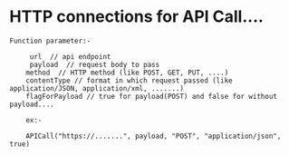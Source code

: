 # HTTP connections for API Call....

	Function parameter:- 
		
		 url  // api endpoint
		 payload  // request body to pass
		method  // HTTP method (like POST, GET, PUT, ....)
		contentType // format in which request passed (like application/JSON, application/xml, .......)
		flagForPayload // true for payload(POST) and false for without payload....
		
		ex:- 
		
		APICall("https://.......", payload, "POST", "application/json", true)

